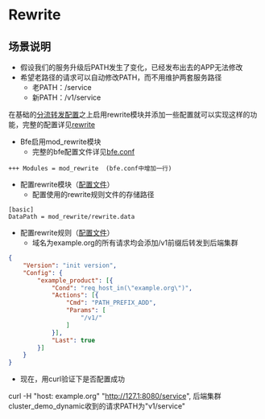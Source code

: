 # Rewrite

## 场景说明

* 假设我们的服务升级后PATH发生了变化，已经发布出去的APP无法修改
* 希望老路径的请求可以自动修改PATH，而不用维护两套服务路径
  * 老PATH：/service
  * 新PATH：/v1/service

在基础的[分流转发配置](分流转发.md)之上启用rewrite模块并添加一些配置就可以实现这样的功能，完整的配置详见[rewrite](../../../example_conf/rewrite)

* Bfe启用mod_rewrite模块
  * 完整的bfe配置文件详见[bfe.conf](../../../example_conf/rewrite/bfe.conf)

```
+++ Modules = mod_rewrite  (bfe.conf中增加一行)
```

* 配置rewrite模块（[配置文件](../../../example_conf/rewrite/mod_rewrite/mod_rewrite.conf)）
  * 配置使用的rewrite规则文件的存储路径

```
[basic]
DataPath = mod_rewrite/rewrite.data
```

* 配置rewrite规则（[配置文件](../../../example_conf/rewrite/mod_rewrite/rewrite.data)）
  * 域名为example.org的所有请求均会添加/v1前缀后转发到后端集群

```json
{
    "Version": "init version",
    "Config": {
        "example_product": [{
            "Cond": "req_host_in(\"example.org\")",
            "Actions": [{
                "Cmd": "PATH_PREFIX_ADD",
                "Params": [
                    "/v1/"
                ]
            }],
            "Last": true
        }]
    }
}
```

* 现在，用curl验证下是否配置成功

curl -H "host: example.org" "http://127.1:8080/service", 后端集群cluster_demo_dynamic收到的请求PATH为"v1/service"
